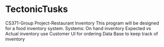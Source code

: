 # TectonicTusks
CS371-Group Project-Restaurant Inventory 
This program will be designed for a food inventory system.
  Systems:
    On hand inventory
    Expected vs Actual inventory use
    Customer UI for ordering
    Data Base to keep track of inventory
